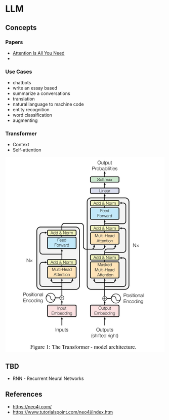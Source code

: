 # LLM

## Concepts


### Papers

- [Attention Is All You Need](https://arxiv.org/abs/1706.03762)
- 


### Use Cases

- chatbots
- write an essay based
- summarize a conversations
- translation
- natural language to machine code
- entity recognition
- word classification
- augmenting 

### Transformer

- Context
- Self-attention

![Transformer](assets/img/transformer-model-architecture.webp)



## TBD

- RNN - Recurrent Neural Networks



## References

- https://neo4j.com/
- https://www.tutorialspoint.com/neo4j/index.htm




